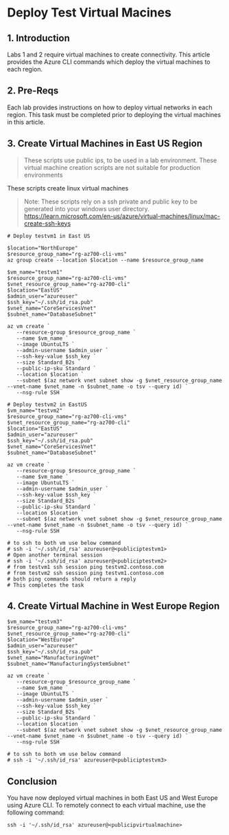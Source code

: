 # Deploy Test Virtual Macines

## 1. Introduction
Labs 1 and 2 require virtual machines to create connectivity. This article provides the Azure CLI commands which deploy the virtual machines to each region.

## 2. Pre-Reqs
Each lab provides instructions on how to deploy virtual networks in each region. This task must be completed prior to deploying the virtual machines in this article.

## 3. Create Virtual Machines in East US Region

> These scripts use public ips, to be used in a lab environment. These virtual machine creation scripts are not suitable for production environments

These scripts create linux virtual machines

> Note: These scripts rely on a ssh private and public key to be generated into your windows user directory. https://learn.microsoft.com/en-us/azure/virtual-machines/linux/mac-create-ssh-keys


```
# Deploy testvm1 in East US

$location="NorthEurope"
$resource_group_name="rg-az700-cli-vms"
az group create --location $location --name $resource_group_name

$vm_name="testvm1"
$resource_group_name="rg-az700-cli-vms"
$vnet_resource_group_name="rg-az700-cli"
$location="EastUS"
$admin_user="azureuser"
$ssh_key="~/.ssh/id_rsa.pub"
$vnet_name="CoreServicesVnet"
$subnet_name="DatabaseSubnet"

az vm create `
   --resource-group $resource_group_name `
   --name $vm_name `
   --image UbuntuLTS `
   --admin-username $admin_user `
   --ssh-key-value $ssh_key `
   --size Standard_B2s `
   --public-ip-sku Standard `
   --location $location `
   --subnet $(az network vnet subnet show -g $vnet_resource_group_name --vnet-name $vnet_name -n $subnet_name -o tsv --query id) `
   --nsg-rule SSH

# Deploy testvm2 in EastUS
$vm_name="testvm2"
$resource_group_name="rg-az700-cli-vms"
$vnet_resource_group_name="rg-az700-cli"
$location="EastUS"
$admin_user="azureuser"
$ssh_key="~/.ssh/id_rsa.pub"
$vnet_name="CoreServicesVnet"
$subnet_name="DatabaseSubnet"

az vm create `
   --resource-group $resource_group_name `
   --name $vm_name `
   --image UbuntuLTS `
   --admin-username $admin_user `
   --ssh-key-value $ssh_key `
   --size Standard_B2s `
   --public-ip-sku Standard `
   --location $location `
   --subnet $(az network vnet subnet show -g $vnet_resource_group_name --vnet-name $vnet_name -n $subnet_name -o tsv --query id) `
   --nsg-rule SSH

# to ssh to both vm use below command
# ssh -i '~/.ssh/id_rsa' azureuser@<publiciptestvm1>
# Open another terminal session
# ssh -i '~/.ssh/id_rsa' azureuser@<publiciptestvm2>
# from testvm1 ssh session ping testvm2.contoso.com
# from testvm2 ssh session ping testvm1.contoso.com
# both ping commands should return a reply
# This completes the task

```

## 4. Create Virtual Machine in West Europe Region

```
$vm_name="testvm3"
$resource_group_name="rg-az700-cli-vms"
$vnet_resource_group_name="rg-az700-cli"
$location="WestEurope"
$admin_user="azureuser"
$ssh_key="~/.ssh/id_rsa.pub"
$vnet_name="ManufacturingVnet"
$subnet_name="ManufacturingSystemSubnet"

az vm create `
   --resource-group $resource_group_name `
   --name $vm_name `
   --image UbuntuLTS `
   --admin-username $admin_user `
   --ssh-key-value $ssh_key `
   --size Standard_B2s `
   --public-ip-sku Standard `
   --location $location `
   --subnet $(az network vnet subnet show -g $vnet_resource_group_name --vnet-name $vnet_name -n $subnet_name -o tsv --query id) `
   --nsg-rule SSH

# to ssh to both vm use below command
# ssh -i '~/.ssh/id_rsa' azureuser@<publiciptestvm3>

```

## Conclusion

You have now deployed virtual machines in both East US and West Europe using Azure CLI. To remotely connect to each virtual machine, use the following command:

```
ssh -i '~/.ssh/id_rsa' azureuser@<publicipvirtualmachine>
```
